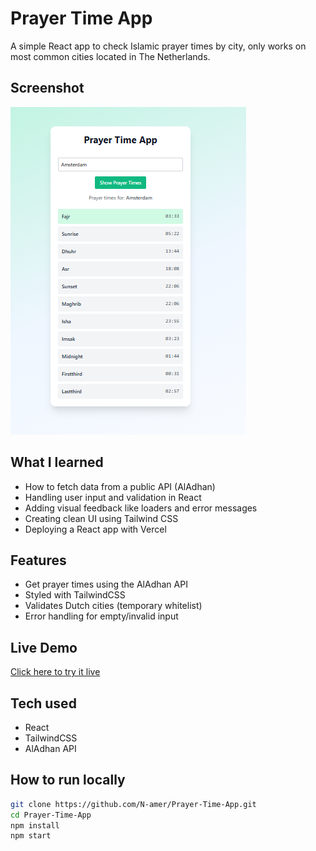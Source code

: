 #  Prayer Time App

A simple React app to check Islamic prayer times by city, only works on most common cities located in The Netherlands.

## Screenshot
 
![Application picture](image.png)

## What I learned

- How to fetch data from a public API (AlAdhan)
- Handling user input and validation in React
- Adding visual feedback like loaders and error messages
- Creating clean UI using Tailwind CSS
- Deploying a React app with Vercel

##  Features

- Get prayer times using the AlAdhan API
- Styled with TailwindCSS
- Validates Dutch cities (temporary whitelist)
- Error handling for empty/invalid input

##  Live Demo

 [Click here to try it live](https://prayer-time-app-ccyb.vercel.app/)

##  Tech used

- React
- TailwindCSS
- AlAdhan API

## How to run locally

```bash
git clone https://github.com/N-amer/Prayer-Time-App.git
cd Prayer-Time-App
npm install
npm start
